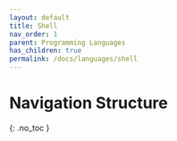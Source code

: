 ```yaml
---
layout: default
title: Shell
nav_order: 1
parent: Programming Languages
has_children: true
permalink: /docs/languages/shell
---
```


# Navigation Structure
{: .no_toc }
